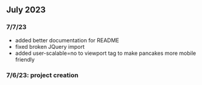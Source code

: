 ## July 2023
### 7/7/23
- added better documentation for README
- fixed broken JQuery import
- added user-scalable=no to viewport tag to make pancakes more mobile friendly
### 7/6/23: project creation
